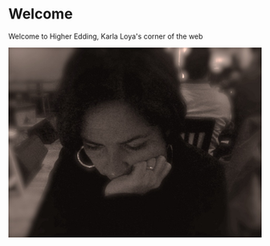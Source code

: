# Welcome

Welcome to Higher Edding, Karla Loya's corner of the web

<img alt="Karla Loya" src="/public/karla-bw-640x480.jpg" />